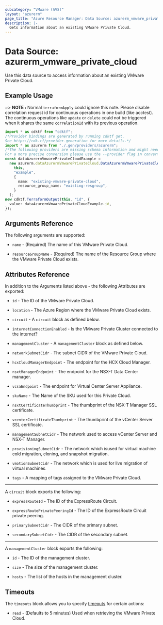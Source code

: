 ```yaml
---
subcategory: "VMware (AVS)"
layout: "azurerm"
page_title: "Azure Resource Manager: Data Source: azurerm_vmware_private_cloud"
description: |-
  Gets information about an existing VMware Private Cloud.
---
```


# Data Source: azurerm\_vmware\_private\_cloud

Use this data source to access information about an existing VMware Private Cloud.

## Example Usage

\~> **NOTE :**  Normal `terraformApply` could ignore this note. Please disable correlation request id for continuous operations in one build (like acctest). The continuous operations like `update` or `delete` could not be triggered when it shares the same `correlationId` with its previous operation.

```typescript
import * as cdktf from "cdktf";
/*Provider bindings are generated by running cdktf get.
See https://cdk.tf/provider-generation for more details.*/
import * as azurerm from "./.gen/providers/azurerm";
/*The following providers are missing schema information and might need manual adjustments to synthesize correctly: azurerm.
For a more precise conversion please use the --provider flag in convert.*/
const dataAzurermVmwarePrivateCloudExample =
  new azurerm.dataAzurermVmwarePrivateCloud.DataAzurermVmwarePrivateCloud(
    this,
    "example",
    {
      name: "existing-vmware-private-cloud",
      resource_group_name: "existing-resgroup",
    }
  );
new cdktf.TerraformOutput(this, "id", {
  value: dataAzurermVmwarePrivateCloudExample.id,
});

```

## Arguments Reference

The following arguments are supported:

*   `name` - (Required) The name of this VMware Private Cloud.

*   `resourceGroupName` - (Required) The name of the Resource Group where the VMware Private Cloud exists.

## Attributes Reference

In addition to the Arguments listed above - the following Attributes are exported:

*   `id` - The ID of the VMware Private Cloud.

*   `location` - The Azure Region where the VMware Private Cloud exists.

*   `circuit` - A `circuit` block as defined below.

*   `internetConnectionEnabled` - Is the VMware Private Cluster connected to the internet?

*   `managementCluster` - A `managementCluster` block as defined below.

*   `networkSubnetCidr` - The subnet CIDR of the VMware Private Cloud.

*   `hcxCloudManagerEndpoint` - The endpoint for the HCX Cloud Manager.

*   `nsxtManagerEndpoint` - The endpoint for the NSX-T Data Center manager.

*   `vcsaEndpoint` - The endpoint for Virtual Center Server Appliance.

*   `skuName` - The Name of the SKU used for this Private Cloud.

*   `nsxtCertificateThumbprint` - The thumbprint of the NSX-T Manager SSL certificate.

*   `vcenterCertificateThumbprint` - The thumbprint of the vCenter Server SSL certificate.

*   `managementSubnetCidr` - The network used to access vCenter Server and NSX-T Manager.

*   `provisioningSubnetCidr` - The network which isused for virtual machine cold migration, cloning, and snapshot migration.

*   `vmotionSubnetCidr` - The network which is used for live migration of virtual machines.

*   `tags` - A mapping of tags assigned to the VMware Private Cloud.

***

A `circuit` block exports the following:

*   `expressRouteId` - The ID of the ExpressRoute Circuit.

*   `expressRoutePrivatePeeringId` - The ID of the ExpressRoute Circuit private peering.

*   `primarySubnetCidr` - The CIDR of the primary subnet.

*   `secondarySubnetCidr` - The CIDR of the secondary subnet.

***

A `managementCluster` block exports the following:

*   `id` - The ID of the management cluster.

*   `size` - The size of the management cluster.

*   `hosts` - The list of the hosts in the management cluster.

## Timeouts

The `timeouts` block allows you to specify [timeouts](https://www.terraform.io/language/resources/syntax#operation-timeouts) for certain actions:

* `read` - (Defaults to 5 minutes) Used when retrieving the VMware Private Cloud.
